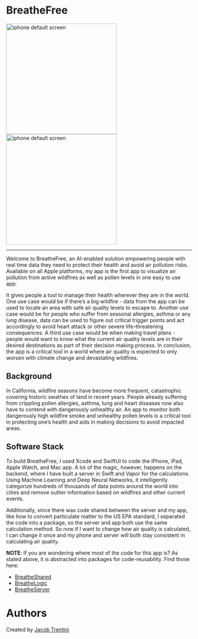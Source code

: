 # BreatheFree

<img src="https://github.com/Awesomeplayer165/BreatheFree/assets/70717139/9b45a700-059f-4c3b-b561-000780ac6dd2" alt="iphone default screen" width="300"/>
<img src="https://github.com/Awesomeplayer165/BreatheFree/assets/70717139/53aae384-c9bc-490c-ab7c-b86f9b1d4477" alt="iphone default screen" width="300"/>

---

Welcome to BreatheFree, an AI-enabled solution empowering people with real time data they need to protect their health and avoid air pollution risks. Available on all Apple platforms, my app is the first app to visualize air pollution from active wildfires as well as pollen levels in one easy to use app.

It gives people a tool to manage their health wherever they are in the world. One use case would be if there’s a big wildfire - data from the app can be used to locate an area with safe air quality levels to escape to. Another use case would be for people who suffer from seasonal allergies, asthma or any lung disease, data can be used to figure out critical trigger points and act accordingly to avoid heart attack or other severe life-threatening consequences. A third use case would be when making travel plans - people would want to know what the current air quality levels are in their desired destinations as part of their decision making process. In conclusion, the app is a critical tool in a world where air quality is expected to only worsen with climate change and devastating wildfires.


## Background

In California, wildfire seasons have become more frequent, catastrophic covering historic swathes of land in recent years. People already suffering from crippling pollen allergies, asthma, lung and heart diseases now also have to contend with dangerously unhealthy air. An app to monitor both dangerously high wildfire smoke and unhealthy pollen levels is a critical tool in protecting one’s health and aids in making decisions to avoid impacted areas. 

## Software Stack

To build BreatheFree, I used Xcode and SwiftUI to code the iPhone, iPad, Apple Watch, and Mac app. A lot of the magic, however, happens on the backend, where I have built a server in Swift and Vapor for the calculations. Using Machine Learning and Deep Neural Networks, it intelligently categorize hundreds of thousands of data points around the world into cities and remove outlier information based on wildfires and other current events.

Additionally, since there was code shared between the server and my app, like how to convert particulate matter to the US EPA standard, I separated the code into a package, so the server and app both use the same calculation method. So now if I want to change how air quality is calculated, I can change it once and my phone and server will both stay consistent in calculating air quality.

**NOTE**: If you are wondering where most of the code for this app is? As stated above, it is abstracted into packages for code-reusability. Find those here:
- [BreatheShared](https://github.com/Awesomeplayer165/BreatheShared)
- [BreatheLogic](https://github.com/Awesomeplayer165/BreatheLogic)
- [BreatheServer](https://github.com/Awesomeplayer165/BreatheServer)

# Authors
Created by [Jacob Trentini](https://github.com/Awesomeplayer165)
